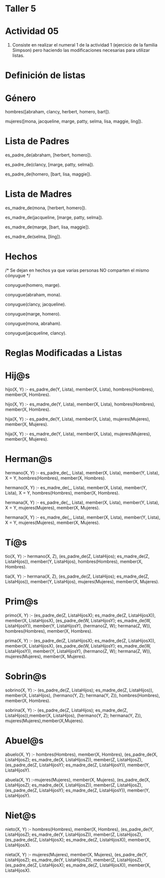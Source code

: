 # Taller 5

# Actividad 05

1. Consiste en realizar el numeral 1 de la actividad 1 (ejercicio de la familia Simpson) pero haciendo las modificaciones necesarias para utilizar listas.

# Definición de listas

# Género

hombres([abraham, clancy, herbert, homero, bart]).

mujeres([mona, jacqueline, marge, patty, selma, lisa, maggie, ling]).

# Lista de Padres

es_padre_de(abraham, [herbert, homero]).

es_padre_de(clancy, [marge, patty, selma]).

es_padre_de(homero, [bart, lisa, maggie]).

# Lista de Madres

es_madre_de(mona, [herbert, homero]).

es_madre_de(jacqueline, [marge, patty, selma]).

es_madre_de(marge, [bart, lisa, maggie]).

es_madre_de(selma, [ling]).

# Hechos

/* Se dejan en hechos ya que varias personas NO comparten el mismo cónyugue */

conyugue(homero, marge).

conyugue(abraham, mona).

conyugue(clancy, jacqueline).

conyugue(marge, homero).

conyugue(mona, abraham).

conyugue(jacqueline, clancy).

# Reglas Modificadas a Listas

# Hij@s

hijo(X, Y) :- es_padre_de(Y, Lista), member(X, Lista), hombres(Hombres), member(X, Hombres).

hijo(X, Y) :- es_madre_de(Y, Lista), member(X, Lista), hombres(Hombres), member(X, Hombres).

hija(X, Y) :- es_padre_de(Y, Lista), member(X, Lista), mujeres(Mujeres), member(X, Mujeres).

hija(X, Y) :- es_madre_de(Y, Lista), member(X, Lista), mujeres(Mujeres), member(X, Mujeres).

# Herman@s

hermano(X, Y) :- es_padre_de(_, Lista), member(X, Lista), member(Y, Lista), X \= Y, hombres(Hombres), member(X, Hombres).

hermano(X, Y) :- es_madre_de(_, Lista), member(X, Lista), member(Y, Lista), X \= Y, hombres(Hombres), member(X, Hombres).

hermana(X, Y) :- es_padre_de(_, Lista), member(X, Lista), member(Y, Lista), X \= Y, mujeres(Mujeres), member(X, Mujeres).

hermana(X, Y) :- es_madre_de(_, Lista), member(X, Lista), member(Y, Lista), X \= Y, mujeres(Mujeres), member(X, Mujeres).

# Tí@s

tio(X, Y) :- hermano(X, Z), (es_padre_de(Z, ListaHijos); es_madre_de(Z, ListaHijos)), member(Y, ListaHijos), hombres(Hombres), member(X, Hombres).

tia(X, Y) :- hermana(X, Z), (es_padre_de(Z, ListaHijos); es_madre_de(Z, ListaHijos)), member(Y, ListaHijos), mujeres(Mujeres), member(X, Mujeres).

# Prim@s
primo(X, Y) :- (es_padre_de(Z, ListaHijosX); es_madre_de(Z, ListaHijosX)), member(X, ListaHijosX), (es_padre_de(W, ListaHijosY);
es_madre_de(W, ListaHijosY)),  member(Y, ListaHijosY), (hermano(Z, W); hermana(Z, W)), hombres(Hombres), member(X, Hombres).

prima(X, Y) :- (es_padre_de(Z, ListaHijosX); es_madre_de(Z, ListaHijosX)), member(X, ListaHijosX), (es_padre_de(W, ListaHijosY);
es_madre_de(W, ListaHijosY)), member(Y, ListaHijosY), (hermano(Z, W); hermana(Z, W)), mujeres(Mujeres), member(X, Mujeres).

# Sobrin@s
sobrino(X, Y) :- (es_padre_de(Z, ListaHijos); es_madre_de(Z, ListaHijos)), member(X, ListaHijos), (hermano(Y, Z); hermana(Y, Z)), hombres(Hombres), member(X, Hombres).

sobrina(X, Y) :- (es_padre_de(Z, ListaHijos); es_madre_de(Z, ListaHijos)),member(X, ListaHijos), (hermano(Y, Z); hermana(Y, Z)), mujeres(Mujeres),member(X,Mujeres).

# Abuel@s

abuelo(X, Y) :- hombres(Hombres), member(X, Hombres), (es_padre_de(X, ListaHijosZ); es_madre_de(X, ListaHijosZ)), member(Z, ListaHijosZ),                         (es_padre_de(Z, ListaHijosY); es_madre_de(Z, ListaHijosY)), member(Y, ListaHijosY).

abuela(X, Y) :-mujeres(Mujeres), member(X, Mujeres), (es_padre_de(X, ListaHijosZ); es_madre_de(X, ListaHijosZ)),    member(Z, ListaHijosZ),                       (es_padre_de(Z, ListaHijosY); es_madre_de(Z, ListaHijosY)), member(Y, ListaHijosY).

# Niet@s

nieto(X, Y) :- hombres(Hombres), member(X, Hombres), (es_padre_de(Y, ListaHijosZ); es_madre_de(Y, ListaHijosZ)), member(Z, ListaHijosZ),                           (es_padre_de(Z, ListaHijosX); es_madre_de(Z, ListaHijosX)), member(X, ListaHijosX).

nieta(X, Y) :- mujeres(Mujeres), member(X, Mujeres), (es_padre_de(Y, ListaHijosZ); es_madre_de(Y, ListaHijosZ)), member(Z, ListaHijosZ), (es_padre_de(Z, ListaHijosX); es_madre_de(Z, ListaHijosX)), member(X, ListaHijosX).




